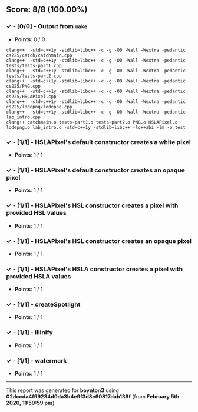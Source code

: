 


## Score: 8/8 (100.00%)


### ✓ - [0/0] - Output from `make`

- **Points**: 0 / 0


```
clang++  -std=c++1y -stdlib=libc++ -c -g -O0 -Wall -Wextra -pedantic cs225/catch/catchmain.cpp
clang++  -std=c++1y -stdlib=libc++ -c -g -O0 -Wall -Wextra -pedantic tests/tests-part1.cpp
clang++  -std=c++1y -stdlib=libc++ -c -g -O0 -Wall -Wextra -pedantic tests/tests-part2.cpp
clang++  -std=c++1y -stdlib=libc++ -c -g -O0 -Wall -Wextra -pedantic cs225/PNG.cpp
clang++  -std=c++1y -stdlib=libc++ -c -g -O0 -Wall -Wextra -pedantic cs225/HSLAPixel.cpp
clang++  -std=c++1y -stdlib=libc++ -c -g -O0 -Wall -Wextra -pedantic cs225/lodepng/lodepng.cpp
clang++  -std=c++1y -stdlib=libc++ -c -g -O0 -Wall -Wextra -pedantic lab_intro.cpp
clang++ catchmain.o tests-part1.o tests-part2.o PNG.o HSLAPixel.o lodepng.o lab_intro.o -std=c++1y -stdlib=libc++ -lc++abi -lm -o test

```


### ✓ - [1/1] - HSLAPixel's default constructor creates a white pixel

- **Points**: 1 / 1





### ✓ - [1/1] - HSLAPixel's default constructor creates an opaque pixel

- **Points**: 1 / 1





### ✓ - [1/1] - HSLAPixel's HSL constructor creates a pixel with provided HSL values

- **Points**: 1 / 1





### ✓ - [1/1] - HSLAPixel's HSL constructor creates an opaque pixel

- **Points**: 1 / 1





### ✓ - [1/1] - HSLAPixel's HSLA constructor creates a pixel with provided HSLA values

- **Points**: 1 / 1





### ✓ - [1/1] - createSpotlight

- **Points**: 1 / 1





### ✓ - [1/1] - illinify

- **Points**: 1 / 1





### ✓ - [1/1] - watermark

- **Points**: 1 / 1





---

This report was generated for **boynton3** using **02dccda4f99234d0da3b4e9f3d8c60817dab138f** (from **February 5th 2020, 11:59:59 pm**)
